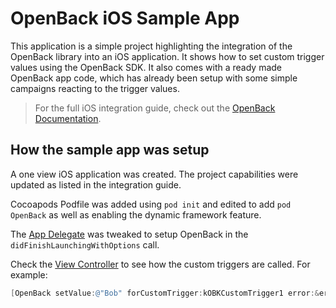 # OpenBack iOS Sample App

This application is a simple project highlighting the integration of the OpenBack library into an iOS application. It shows how to set custom trigger values using the OpenBack SDK. It also comes with a ready made OpenBack app code, which has already been setup with some simple campaigns reacting to the trigger values.

> For the full iOS integration guide, check out the [OpenBack Documentation](https://docs.openback.com/ios/integration/).

## How the sample app was setup

A one view iOS application was created. The project capabilities were updated as listed in the integration guide.

Cocoapods Podfile was added using `pod init` and edited to add `pod OpenBack` as well as enabling the dynamic framework feature.

The [App Delegate](/SampleApp/AppDelegate.m) was tweaked to setup OpenBack in the `didFinishLaunchingWithOptions` call.

Check the [View Controller](/SampleApp/ViewController.m) to see how the custom triggers are called. For example:

```objective-c
[OpenBack setValue:@"Bob" forCustomTrigger:kOBKCustomTrigger1 error:&error];
``` 
